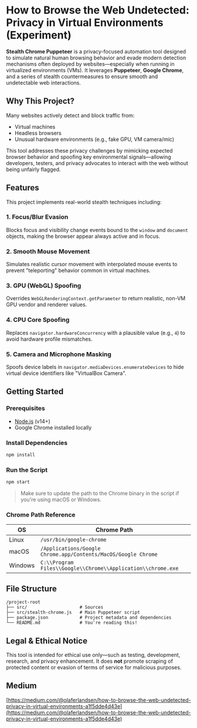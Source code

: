 # How to Browse the Web Undetected: Privacy in Virtual Environments (Experiment)

**Stealth Chrome Puppeteer** is a privacy-focused automation tool designed to simulate natural human browsing behavior and evade modern detection mechanisms often deployed by websites—especially when running in virtualized environments (VMs). It leverages **Puppeteer**, **Google Chrome**, and a series of stealth countermeasures to ensure smooth and undetectable web interactions.

## Why This Project?

Many websites actively detect and block traffic from:

- Virtual machines
- Headless browsers
- Unusual hardware environments (e.g., fake GPU, VM camera/mic)

This tool addresses these privacy challenges by mimicking expected browser behavior and spoofing key environmental signals—allowing developers, testers, and privacy advocates to interact with the web without being unfairly flagged.

## Features

This project implements real-world stealth techniques including:

### 1. Focus/Blur Evasion
Blocks focus and visibility change events bound to the `window` and `document` objects, making the browser appear always active and in focus.

### 2. Smooth Mouse Movement
Simulates realistic cursor movement with interpolated mouse events to prevent "teleporting" behavior common in virtual machines.

### 3. GPU (WebGL) Spoofing
Overrides `WebGLRenderingContext.getParameter` to return realistic, non-VM GPU vendor and renderer values.

### 4. CPU Core Spoofing
Replaces `navigator.hardwareConcurrency` with a plausible value (e.g., `4`) to avoid hardware profile mismatches.

### 5. Camera and Microphone Masking
Spoofs device labels in `navigator.mediaDevices.enumerateDevices` to hide virtual device identifiers like "VirtualBox Camera".

## Getting Started

### Prerequisites

- [Node.js](https://nodejs.org/) (v14+)
- Google Chrome installed locally

### Install Dependencies

```bash
npm install
```

### Run the Script

```bash
npm start
```

> Make sure to update the path to the Chrome binary in the script if you're using macOS or Windows.

### Chrome Path Reference

| OS       | Chrome Path                                                 |
|----------|-------------------------------------------------------------|
| Linux    | `/usr/bin/google-chrome`                                    |
| macOS    | `/Applications/Google Chrome.app/Contents/MacOS/Google Chrome` |
| Windows  | `C:\\Program Files\\Google\\Chrome\\Application\\chrome.exe` |

## File Structure

```
/project-root
├── src/                    # Sources
├── src/stealth-chrome.js   # Main Puppeteer script
├── package.json            # Project metadata and dependencies
└── README.md               # You're reading this!
```

## Legal & Ethical Notice

This tool is intended for ethical use only—such as testing, development, research, and privacy enhancement. It does **not** promote scraping of protected content or evasion of terms of service for malicious purposes.

## Medium

[https://medium.com/@olaferlandsen/how-to-browse-the-web-undetected-privacy-in-virtual-environments-a1f5dde4d43e](https://medium.com/@olaferlandsen/how-to-browse-the-web-undetected-privacy-in-virtual-environments-a1f5dde4d43e)
